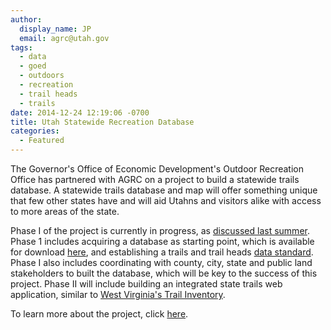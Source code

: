 ```yaml
---
author:
  display_name: JP
  email: agrc@utah.gov
tags:
  - data
  - goed
  - outdoors
  - recreation
  - trail heads
  - trails
date: 2014-12-24 12:19:06 -0700
title: Utah Statewide Recreation Database
categories:
  - Featured
---
```

<p><img alt="" src="{% link images/Trails-Database-Logo.jpg %}" class="inline-text-left" />The Governor's Office of Economic Development's Outdoor Recreation Office has partnered with AGRC on a project to build a statewide trails database. A statewide trails database and map will offer something unique that few other states have and will aid Utahns and visitors alike with access to more areas of the state. </p>
<p>Phase I of the project is currently in progress, as <a href="{% link _posts/2014-08-29-coordinating-a-statewide-recreational-trails-gis-dataset.md %}">discussed last summer</a>. Phase 1 includes acquiring a database as starting point, which is available for download <a href="{% link data/recreation/trails/index.html %}">here</a>, and establishing a trails and trail heads <a href="https://docs.google.com/a/utah.gov/spreadsheet/ccc?key=0Ar7VwMWMy3Z6dDVzUHYzV2NQZXlLUC12MG9qUFdyQmc#gid=0">data standard</a>. Phase I also includes coordinating with county, city, state and public land stakeholders to built the database, which will be key to the success of this project. Phase II will include building an integrated state trails web application, similar to <a href="https://www.mapwv.gov/trails/">West Virginia's Trail Inventory</a>.    </p>
<p>To learn more about the project, click <a href="http://business.utah.gov/programs/outdoor/utah-statewide-trails-database/">here</a>.</p>
